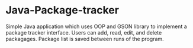 # Java-Package-tracker

Simple Java application which uses OOP and GSON library to implement a package tracker interface.
Users can add, read, edit, and delete packagages.
Package list is saved between runs of the program.
